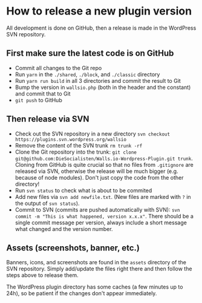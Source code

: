 
# How to release a new plugin version

All development is done on GitHub, then a release is made in the WordPress SVN repository.

## First make sure the latest code is on GitHub
- Commit all changes to the Git repo
- Run `yarn` in the `./shared`, `./block`, and `./classic` directory
- Run `yarn run build` in all 3 directories and commit the result to Git
- Bump the version in `wallsio.php` (both in the header and the constant) and commit that to Git
- `git push` to GitHub

## Then release via SVN

- Check out the SVN repository in a new directory `svn checkout https://plugins.svn.wordpress.org/wallsio`
- Remove the content of the SVN trunk `rm trunk -rf`
- Clone the Git repository into the trunk: `git clone git@github.com:DieSocialisten/Walls.io-Wordpress-Plugin.git trunk`. Cloning from GitHub is quite crucial so that no files from `.gitignore` are released via SVN, otherwise the release will be much bigger (e.g. because of node modules). Don't just copy the code from the other directory!  
- Run `svn status` to check what is about to be commited
- Add new files via `svn add newfile.txt`. (New files are marked with `?` in the output of `svn status`).
- Commit to SVN (commits are pushed automatically with SVN): `svn commit -m "This is what happened, version x.x.x"`. There should be a single commit message per version, always include a short message what changed and the version number.

## Assets (screenshots, banner, etc.)

Banners, icons, and screenshots are found in the `assets` directory of the SVN repository.
Simply add/update the files right there and then follow the steps above to release them. 

The WordPress plugin directory has some caches (a few minutes up to 24h), so be patient if the changes don't appear immediately.
